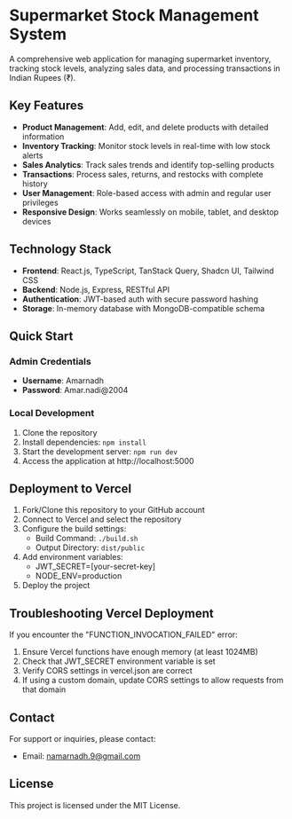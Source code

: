 # Supermarket Stock Management System

A comprehensive web application for managing supermarket inventory, tracking stock levels, analyzing sales data, and processing transactions in Indian Rupees (₹).

## Key Features

- **Product Management**: Add, edit, and delete products with detailed information
- **Inventory Tracking**: Monitor stock levels in real-time with low stock alerts
- **Sales Analytics**: Track sales trends and identify top-selling products
- **Transactions**: Process sales, returns, and restocks with complete history
- **User Management**: Role-based access with admin and regular user privileges
- **Responsive Design**: Works seamlessly on mobile, tablet, and desktop devices

## Technology Stack

- **Frontend**: React.js, TypeScript, TanStack Query, Shadcn UI, Tailwind CSS
- **Backend**: Node.js, Express, RESTful API
- **Authentication**: JWT-based auth with secure password hashing
- **Storage**: In-memory database with MongoDB-compatible schema

## Quick Start

### Admin Credentials
- **Username**: Amarnadh
- **Password**: Amar.nadi@2004

### Local Development
1. Clone the repository
2. Install dependencies: `npm install`
3. Start the development server: `npm run dev`
4. Access the application at http://localhost:5000

## Deployment to Vercel

1. Fork/Clone this repository to your GitHub account
2. Connect to Vercel and select the repository
3. Configure the build settings:
   - Build Command: `./build.sh`
   - Output Directory: `dist/public`
4. Add environment variables:
   - JWT_SECRET=[your-secret-key]
   - NODE_ENV=production
5. Deploy the project

## Troubleshooting Vercel Deployment

If you encounter the "FUNCTION_INVOCATION_FAILED" error:
1. Ensure Vercel functions have enough memory (at least 1024MB)
2. Check that JWT_SECRET environment variable is set
3. Verify CORS settings in vercel.json are correct
4. If using a custom domain, update CORS settings to allow requests from that domain

## Contact

For support or inquiries, please contact:
- Email: namarnadh.9@gmail.com

## License

This project is licensed under the MIT License.
